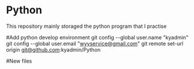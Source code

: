 # Python
This repository mainly storaged the python program that I practise

#Add python develop environment
git config --global user.name "kyadmin"
git config --global user.email "wyyservice@gmail.com"
git remote set-url origin git@github.com:kyadmin/Python

#New files

